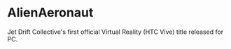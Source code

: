 # AlienAeronaut
Jet Drift Collective's first official Virtual Reality (HTC Vive) title released for PC. 
